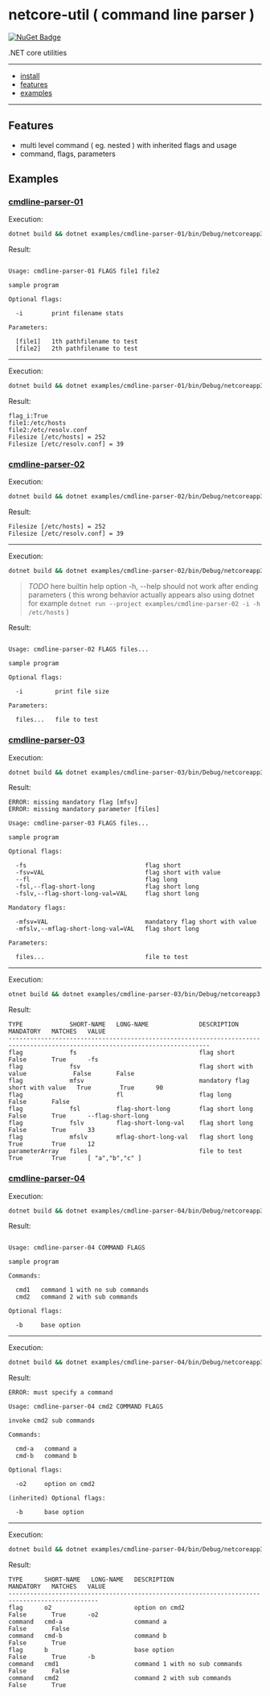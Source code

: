 # netcore-util ( command line parser )

[![NuGet Badge](https://buildstats.info/nuget/netcore-util)](https://www.nuget.org/packages/netcore-util/)

.NET core utilities

<hr/>

- [install](README.md#install)
- [features](#features)
- [examples](#examples)

<hr/>

## Features

- multi level command ( eg. nested ) with inherited flags and usage
- command, flags, parameters

## Examples

### [cmdline-parser-01](examples/cmdline-parser-01/Program.cs)

Execution:

```sh
dotnet build && dotnet examples/cmdline-parser-01/bin/Debug/netcoreapp3.0/cmdline-parser-01.dll
```

Result:

```

Usage: cmdline-parser-01 FLAGS file1 file2

sample program

Optional flags:

  -i        print filename stats

Parameters:

  [file1]   1th pathfilename to test
  [file2]   2th pathfilename to test

```

<hr/>

Execution:

```sh
dotnet build && dotnet examples/cmdline-parser-01/bin/Debug/netcoreapp3.0/cmdline-parser-01.dll -i /etc/hosts /etc/resolv.conf
```

Result:

```
flag_i:True
file1:/etc/hosts
file2:/etc/resolv.conf
Filesize [/etc/hosts] = 252
Filesize [/etc/resolv.conf] = 39
```

### [cmdline-parser-02](examples/cmdline-parser-02/Program.cs)

Execution:

```sh
dotnet build && dotnet examples/cmdline-parser-02/bin/Debug/netcoreapp3.0/cmdline-parser-02.dll -i /etc/hosts /etc/resolv.conf
```

Result:

```
Filesize [/etc/hosts] = 252
Filesize [/etc/resolv.conf] = 39
```

<hr/>

Execution:

```sh
dotnet build && dotnet examples/cmdline-parser-02/bin/Debug/netcoreapp3.0/cmdline-parser-02.dll -i /etc/hosts /etc/resolv.conf -h
```

> *TODO* here builtin help option -h, --help should not work after ending parameters ( this wrong behavior actually appears also using dotnet for example `dotnet run --project examples/cmdline-parser-02 -i -h /etc/hosts` )

Result:

```

Usage: cmdline-parser-02 FLAGS files...

sample program

Optional flags:

  -i         print file size

Parameters:

  files...   file to test

```

### [cmdline-parser-03](examples/cmdline-parser-03/Program.cs)

Execution:

```sh
dotnet build && dotnet examples/cmdline-parser-03/bin/Debug/netcoreapp3.0/cmdline-parser-03.dll
```

Result:

```
ERROR: missing mandatory flag [mfsv]
ERROR: missing mandatory parameter [files]

Usage: cmdline-parser-03 FLAGS files...

sample program

Optional flags:

  -fs                                 flag short
  -fsv=VAL                            flag short with value
  --fl                                flag long
  -fsl,--flag-short-long              flag short long
  -fslv,--flag-short-long-val=VAL     flag short long

Mandatory flags:

  -mfsv=VAL                           mandatory flag short with value
  -mfslv,--mflag-short-long-val=VAL   flag short long

Parameters:

  files...                            file to test

```

<hr/>

Execution:

```sh
otnet build && dotnet examples/cmdline-parser-03/bin/Debug/netcoreapp3.0/cmdline-parser-03.dll -fs -fsl=10 --flag-short-long -fslv 33 -mfsv=90 -mfslv=12 a b c
```

Result:

```
TYPE             SHORT-NAME   LONG-NAME              DESCRIPTION                       MANDATORY   MATCHES   VALUE            
------------------------------------------------------------------------------------------------------------------------------
flag             fs                                  flag short                        False       True      -fs              
flag             fsv                                 flag short with value             False       False                      
flag             mfsv                                mandatory flag short with value   True        True      90               
flag                          fl                     flag long                         False       False                      
flag             fsl          flag-short-long        flag short long                   False       True      --flag-short-long
flag             fslv         flag-short-long-val    flag short long                   False       True      33               
flag             mfslv        mflag-short-long-val   flag short long                   True        True      12               
parameterArray   files                               file to test                      True        True      [ "a","b","c" ]  
```

### [cmdline-parser-04](examples/cmdline-parser-04/Program.cs)

Execution:

```sh
dotnet build && dotnet examples/cmdline-parser-04/bin/Debug/netcoreapp3.0/cmdline-parser-04.dll
```

Result:

```

Usage: cmdline-parser-04 COMMAND FLAGS

sample program

Commands:

  cmd1   command 1 with no sub commands
  cmd2   command 2 with sub commands

Optional flags:

  -b     base option

```

<hr/>

Execution:

```sh
dotnet build && dotnet examples/cmdline-parser-04/bin/Debug/netcoreapp3.0/cmdline-parser-04.dll cmd2 -b
```

Result:

```
ERROR: must specify a command

Usage: cmdline-parser-04 cmd2 COMMAND FLAGS

invoke cmd2 sub commands

Commands:

  cmd-a   command a
  cmd-b   command b

Optional flags:

  -o2     option on cmd2

(inherited) Optional flags:

  -b      base option

```

<hr/>


Execution:

```sh
dotnet build && dotnet examples/cmdline-parser-04/bin/Debug/netcoreapp3.0/cmdline-parser-04.dll cmd2 cmd-b -b -o2
```

Result:

```
TYPE      SHORT-NAME   LONG-NAME   DESCRIPTION                      MANDATORY   MATCHES   VALUE
-----------------------------------------------------------------------------------------------
flag      o2                       option on cmd2                   False       True      -o2  
command   cmd-a                    command a                        False       False          
command   cmd-b                    command b                        False       True           
flag      b                        base option                      False       True      -b   
command   cmd1                     command 1 with no sub commands   False       False          
command   cmd2                     command 2 with sub commands      False       True 
```
